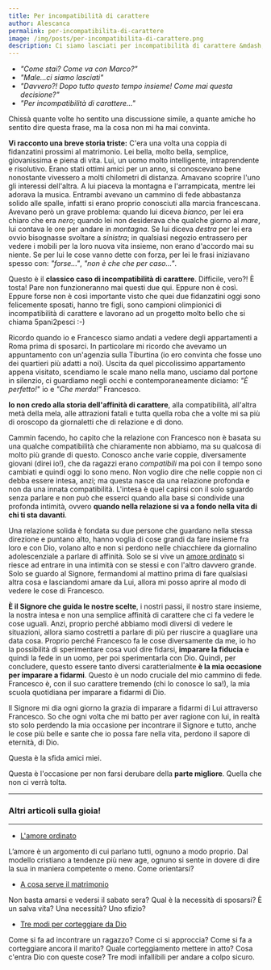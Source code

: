 ```yaml
---
title: Per incompatibilità di carattere
author: Alescanca
permalink: per-incompatibilita-di-carattere
image: /img/posts/per-incompatibilita-di-carattere.png
description: Ci siamo lasciati per incompatibilità di carattere &mdash; una delle frasi più ricorrenti quando due fidanzati si lasciano. Ma è proprio cosí? Davvero è importate essere _compatibili_ per stare insieme?
---
```


- *"Come stai? Come va con Marco?"*
- *"Male...ci siamo lasciati"*
- *"Davvero?! Dopo tutto questo tempo insieme! Come mai questa decisione?"*
- *"Per incompatibilità di carattere..."*

Chissà quante volte ho sentito una discussione simile, a quante amiche ho sentito dire questa frase, ma la cosa non mi ha mai convinta.

**Vi racconto una breve storia triste:**
C'era una volta una coppia di fidanzatini prossimi al matrimonio. Lei bella, molto bella, semplice, giovanissima e piena di vita. Lui, un uomo molto intelligente, intraprendente e risolutivo. Erano stati ottimi amici per un anno, si conoscevano bene nonostante vivessero a molti chilometri di distanza. Amavano scoprire l'uno gli interessi dell'altra. A lui piaceva la montagna e l'arrampicata, mentre lei adorava la musica. Entrambi avevano un cammino di fede abbastanza solido alle spalle, infatti si erano proprio conosciuti alla marcia francescana. Avevano però un grave problema: quando lui diceva *bianco*, per lei era chiaro che era *nero*; quando lei non desiderava che qualche giorno al *mare*, lui contava le ore per andare in *montagna*. Se lui diceva *destra* per lei era ovvio bisognasse svoltare a *sinistra*; in qualsiasi negozio entrassero per vedere i mobili per la loro nuova vita insieme, non erano d'accordo mai su niente. Se per lui le cose vanno dette con forza, per lei le frasi iniziavano spesso con: *"forse..."*, *"non è che che per caso..."*.

Questo è il **classico caso di incompatibilità di carattere**. Difficile, vero?! È tosta! Pare non funzioneranno mai questi due qui. Eppure non è così. Eppure forse non è così importante visto che quei due fidanzatini oggi sono felicemente sposati, hanno tre figli, sono campioni olimpionici di incompatibilità di carattere e lavorano ad un progetto molto bello che si chiama 5pani2pesci :-)


Ricordo quando io e Francesco siamo andati a vedere degli appartamenti a Roma prima di sposarci. In particolare mi ricordo che avevamo un appuntamento con un'agenzia sulla Tiburtina (io ero convinta che fosse uno dei quartieri più adatti a noi). Uscita da quel piccolissimo appartamento appena visitato, scendiamo le scale mano nella mano, usciamo dal portone in silenzio, ci guardiamo negli occhi e contemporaneamente diciamo: *"È perfetto!*" io e *"Che merda!"* Francesco.

**Io non credo alla storia dell'affinità di carattere**, alla compatibilità, all'altra metà della mela, alle attrazioni fatali e tutta quella roba che a volte mi sa più di oroscopo da giornaletti che di relazione e di dono.

Cammin facendo, ho capito che la relazione con Francesco non è basata su una qualche compatibilità che chiaramente non abbiamo, ma su qualcosa di molto più grande di questo. Conosco anche varie coppie, diversamente giovani (direi io!), che da ragazzi erano *compatibili* ma poi con il tempo sono cambiati e quindi oggi lo sono meno. Non voglio dire che nelle coppie non ci debba essere intesa, anzi; ma questa nasce da una relazione profonda e non da una innata compatibilità. L'intesa è quel capirsi con il solo sguardo senza parlare e non può che esserci quando alla base si condivide una profonda intimità, ovvero **quando nella relazione si va a fondo nella vita di chi ti sta davanti**.

Una relazione solida è fondata su due persone che guardano nella stessa direzione e puntano alto, hanno voglia di cose grandi da fare insieme fra loro e con Dio, volano alto e non si perdono nelle chiacchiere da giornalino adolescenziale a parlare di affinità. Solo se si vive un [amore ordinato](http://5p2p.it/2014/02/28/amore-ordinato.html) si riesce ad entrare in una intimità con se stessi e con l'altro davvero grande. Solo se guardo al Signore, fermandomi al mattino prima di fare qualsiasi altra cosa e lasciandomi amare da Lui, allora mi posso aprire al modo di vedere le cose di Francesco.

**È il Signore che guida le nostre scelte**, i nostri passi, il nostro stare insieme, la nostra intesa e non  una semplice affinità di carattere che ci fa vedere le cose uguali. Anzi, proprio perché abbiamo modi diversi di vedere le situazioni, allora siamo costretti a parlare di più per riuscire a quagliare una data cosa. Proprio perché Francesco fa le cose diversamente da me, io ho la possibilità di sperimentare cosa vuol dire fidarsi, **imparare la fiducia** e quindi la fede in un uomo, per poi sperimentarla con Dio. Quindi, per concludere, questo essere tanto diversi caratterialmente **è la mia occasione per imparare a fidarmi**. Questo è un nodo cruciale del mio cammino di fede. Francesco è, con il suo carattere tremendo (chi lo conosce lo sa!), la mia scuola quotidiana per imparare a fidarmi di Dio.

Il Signore mi dia ogni giorno la grazia di imparare a fidarmi di Lui attraverso Francesco. So che ogni volta che mi batto per aver ragione con lui, in realtà sto solo perdendo la mia occasione per incontrare il Signore e tutto, anche le cose più belle e sante che io possa fare nella vita, perdono il sapore di eternità, di Dio.

Questa è la sfida amici miei.

Questa è l'occasione per non farsi derubare della **parte migliore**. 
Quella che non ci verrà tolta.


---

### Altri articoli sulla gioia!

---

- [L'amore ordinato](http://5p2p.it/2014/02/28/amore-ordinato.html)

L’amore è un argomento di cui parlano tutti, ognuno a modo proprio. Dal modello cristiano a tendenze più new age, ognuno si sente in dovere di dire la sua in maniera competente o meno. Come orientarsi?


- [A cosa serve il matrimonio](http://5p2p.it/a-cosa-serve-il-matrimonio)

Non basta amarsi e vedersi il sabato sera? Qual è la necessità di sposarsi? È un salva vita? Una necessità? Uno sfizio?

- [Tre modi per corteggiare da Dio](http://5p2p.it/tre-modi-per-corteggiare-da-dio)

Come si fa ad incontrare un ragazzo? Come ci si approccia? Come si fa a corteggiare ancora il marito? Quale corteggiamento mettere in atto? Cosa c'entra Dio con queste cose? Tre modi infallibili per andare a colpo sicuro.
